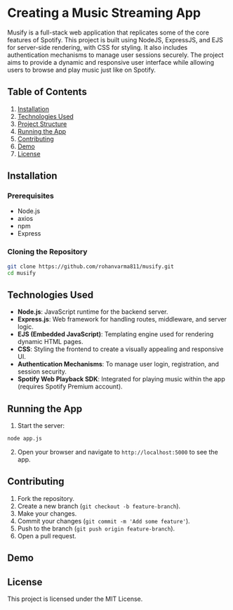 # Creating a Music Streaming App

Musify is a full-stack web application that replicates some of the core features of Spotify. This project is built using NodeJS, ExpressJS, and EJS for server-side rendering, with CSS for styling. It also includes authentication mechanisms to manage user sessions securely. The project aims to provide a dynamic and responsive user interface while allowing users to browse and play music just like on Spotify.

## Table of Contents

1. [Installation](#installation)
2. [Technologies Used](#technologies-used)
3. [Project Structure](#project-structure)
4. [Running the App](#running-the-app)
5. [Contributing](#contributing)
6. [Demo](#demo)
7. [License](#license)

## Installation

### Prerequisites

- Node.js
- axios
- npm
- Express

### Cloning the Repository

```bash
git clone https://github.com/rohanvarma811/musify.git
cd musify 
```

## Technologies Used

- **Node.js**: JavaScript runtime for the backend server.
- **Express.js**: Web framework for handling routes, middleware, and server logic.
- **EJS (Embedded JavaScript)**: Templating engine used for rendering dynamic HTML pages.
- **CSS**: Styling the frontend to create a visually appealing and responsive UI.
- **Authentication Mechanisms**: To manage user login, registration, and session security.
- **Spotify Web Playback SDK**: Integrated for playing music within the app (requires Spotify Premium account).


## Running the App

1. Start the server:

```bash
node app.js
```

2. Open your browser and navigate to `http://localhost:5000` to see the app.

## Contributing

1. Fork the repository.
2. Create a new branch (`git checkout -b feature-branch`).
3. Make your changes.
4. Commit your changes (`git commit -m 'Add some feature'`).
5. Push to the branch (`git push origin feature-branch`).
6. Open a pull request.

## Demo


## License

This project is licensed under the MIT License.